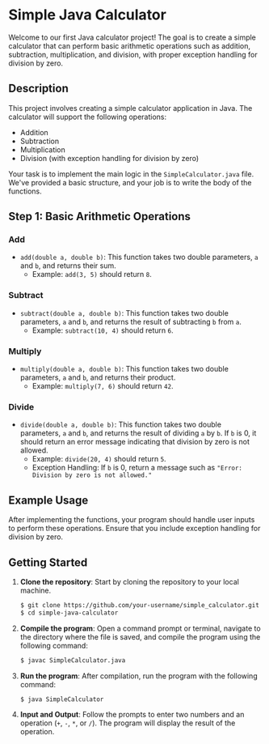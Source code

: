 # Simple Java Calculator

Welcome to our first Java calculator project! The goal is to create a simple calculator that can perform basic arithmetic operations such as addition, subtraction, multiplication, and division, with proper exception handling for division by zero.

## Description

This project involves creating a simple calculator application in Java. The calculator will support the following operations:
- Addition
- Subtraction
- Multiplication
- Division (with exception handling for division by zero)

Your task is to implement the main logic in the `SimpleCalculator.java` file. We've provided a basic structure, and your job is to write the body of the functions.

## Step 1: Basic Arithmetic Operations

### Add
- `add(double a, double b)`: This function takes two double parameters, `a` and `b`, and returns their sum.
    - Example: `add(3, 5)` should return `8`.

### Subtract
- `subtract(double a, double b)`: This function takes two double parameters, `a` and `b`, and returns the result of subtracting `b` from `a`.
    - Example: `subtract(10, 4)` should return `6`.

### Multiply
- `multiply(double a, double b)`: This function takes two double parameters, `a` and `b`, and returns their product.
    - Example: `multiply(7, 6)` should return `42`.

### Divide
- `divide(double a, double b)`: This function takes two double parameters, `a` and `b`, and returns the result of dividing `a` by `b`. If `b` is 0, it should return an error message indicating that division by zero is not allowed.
    - Example: `divide(20, 4)` should return `5`.
    - Exception Handling: If `b` is 0, return a message such as `"Error: Division by zero is not allowed."`

## Example Usage

After implementing the functions, your program should handle user inputs to perform these operations. Ensure that you include exception handling for division by zero.

## Getting Started

1. **Clone the repository**: Start by cloning the repository to your local machine.
   ```sh
   $ git clone https://github.com/your-username/simple_calculator.git
   $ cd simple-java-calculator
   ```

2. **Compile the program**: Open a command prompt or terminal, navigate to the directory where the file is saved, and compile the program using the following command:
   ```sh
   $ javac SimpleCalculator.java
   ```

3. **Run the program**: After compilation, run the program with the following command:
   ```sh
   $ java SimpleCalculator
   ```

4. **Input and Output**: Follow the prompts to enter two numbers and an operation (`+`, `-`, `*`, or `/`). The program will display the result of the operation.

